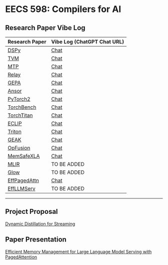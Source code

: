 # EECS 598: Compilers for AI

## Research Paper Vibe Log

| Research Paper | Vibe Log (ChatGPT Chat URL) |
|--------------------|-----------------------------|
| [DSPy](https://arxiv.org/pdf/2310.03714) | [Chat](https://chatgpt.com/share/68be0afd-3308-800f-8bf7-41407538dda9) |
| [TVM](https://arxiv.org/abs/1802.04799) | [Chat](https://chatgpt.com/share/68be5135-1170-800f-be33-64f2bd6bcd63) |
| [MTP](https://arxiv.org/abs/2405.08965) | [Chat](https://chatgpt.com/share/68c86258-5478-800f-aab5-565053c2543d) |
| [Relay](https://arxiv.org/abs/1904.08368) | [Chat](https://chatgpt.com/share/68c8674f-a048-800f-aa8e-896fad938661) |
| [GEPA](https://arxiv.org/abs/2507.19457) | [Chat](https://chatgpt.com/share/68cb14f3-b924-800f-b957-10a96441d04b) |
| [Ansor](https://arxiv.org/abs/2006.06762) | [Chat](https://chatgpt.com/share/68cb1ecb-42a8-800f-a524-df6264c8c553) |
[PyTorch2](https://dl.acm.org/doi/10.1145/3620665.3640366) | [Chat](https://chatgpt.com/share/68d0f0e8-8a4c-800f-917f-1c7e932abd61) |
[TorchBench](https://arxiv.org/pdf/2304.14226) | [Chat](https://chatgpt.com/share/68d19ea3-5218-800f-9e65-bd171b923632) | 
[TorchTitan](https://arxiv.org/pdf/2410.06511) | [Chat](https://chatgpt.com/share/68d42b44-67a8-800f-aa80-5d2c1d4f59c5) |
[ECLIP](https://arxiv.org/pdf/2506.12598) | [Chat](https://chatgpt.com/share/68d43b8a-ab28-800f-84d8-91475c64f3f8)
[Triton](https://dl.acm.org/doi/pdf/10.1145/3315508.3329973) | [Chat](https://chatgpt.com/share/68dad22b-1fe8-800f-9996-ab0616dd7ba7)
[GEAK](https://arxiv.org/pdf/2507.23194) | [Chat](https://chatgpt.com/share/68dadbec-6f40-800f-a236-2a7730fde6a8)
[OpFusion](https://arxiv.org/pdf/2301.13062) | [Chat](https://chatgpt.com/share/68dd4eab-09c4-800f-8a53-073f7c34c3eb) |
[MemSafeXLA](https://arxiv.org/pdf/2206.14148) | [Chat](https://chatgpt.com/share/68dd5599-2a04-800f-9451-938e4273324a) |
[MLIR](https://arxiv.org/abs/2002.11054) | TO BE ADDED |
[Glow](https://arxiv.org/abs/1805.00907) | TO BE ADDED |
[EffPagedAttn](https://arxiv.org/abs/2309.06180) | [Chat](https://chatgpt.com/share/68ff0346-3b3c-800f-8087-f021cbc91df0) |
[EffLLMServ](https://arxiv.org/abs/2503.18292) | TO BE ADDED |
---


## Project Proposal
[Dynamic Distillation for Streaming](https://docs.google.com/presentation/d/1qqdtwRU5HUUHUaU62vPX-fs-4WCxq6oNetMU45sf62I/edit?usp=sharing)

## Paper Presentation
[Efficient Memory Management for Large Language Model Serving with PagedAttention](https://docs.google.com/presentation/d/1D9YEyqfdZX8dSCyrJDeOrmhI4HEupbyIgrdRZFLvCvg/edit?usp=sharing)